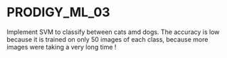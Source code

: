 # PRODIGY_ML_03
Implement SVM to classify between cats amd dogs.
The accuracy is low because it is trained on only 50 images of each class, because more images were taking a very long time !
